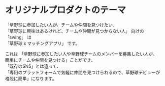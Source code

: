 # オリジナルプロダクトのテーマ

「草野球に参加したい人が、チームや仲間を見つけたい」  
「草野球に興味はあるけれど、チームや仲間が見つからない人」 向けの  
「swing」 は  
「草野球 x マッチングアプリ」 です。

これは 「草野球に参加したい人や草野球チームのメンバーを募集したい人が、簡単にチームや仲間を見つける」ことができ、  
「既存のSNS」とは違って、  
「専用のプラットフォームで気軽に仲間を見つけられるので、草野球デビューが格段に簡単」になります。